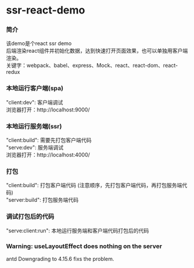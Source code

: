 # ssr-react-demo

### 简介
该demo是个react ssr demo  
后端渲染react组件并初始化数据，达到快速打开页面效果，也可以单独用客户端渲染。   
关键字：webpack、babel、express、Mock、react、react-dom、react-redux

### 本地运行客户端(spa)
"client:dev": 客户端调试    
浏览器打开：http://localhost:9000/  

### 本地运行服务端(ssr)
"client:build": 需要先打包客户端代码   
"serve:dev": 服务端调试    
浏览器打开：http://localhost:4000/  

### 打包
"client:build": 打包客户端代码 (注意顺序，先打包客户端代码，再打包服务端代码)  
"server:build": 打包服务端代码    

### 调试打包后的代码
"serve:client:run": 本地运行服务端和客户端代码打包后的代码  


### Warning: useLayoutEffect does nothing on the server
antd Downgrading to 4.15.6 fixs the problem.